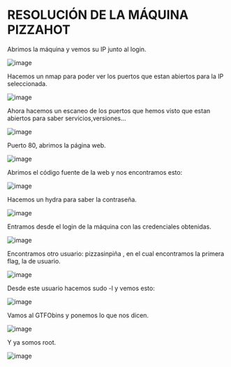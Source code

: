 # RESOLUCIÓN DE LA MÁQUINA PIZZAHOT

Abrimos la máquina y vemos su IP junto al login.

![image](https://github.com/user-attachments/assets/9a99c23b-f0bb-4759-98c8-48ee9ad1308b)

Hacemos un nmap para poder ver los puertos que estan abiertos para la IP seleccionada.

![image](https://github.com/user-attachments/assets/8010bf5d-fff2-4adb-8318-ac60c9443a43)

Ahora hacemos un escaneo de los puertos que hemos visto que estan abiertos para saber servicios,versiones...

![image](https://github.com/user-attachments/assets/4bca728b-ea61-4651-afdc-23c72e6aa5de)

Puerto 80, abrimos la página web.

![image](https://github.com/user-attachments/assets/9b83a45a-4f66-4f99-8001-59f408439344)

Abrimos el código fuente de la web y nos encontramos esto: 

![image](https://github.com/user-attachments/assets/8866bebb-e453-4c5c-a429-2f7493ac2555)

Hacemos un hydra para saber la contraseña.

![image](https://github.com/user-attachments/assets/cc11ff49-4710-4f3f-a6f8-003bc738d1a2)

Entramos desde el login de la máquina con las credenciales obtenidas.

![image](https://github.com/user-attachments/assets/897681d1-1a8a-4822-9bf3-f602b8028ba3)

Encontramos otro usuario: pizzasinpiña , en el cual encontramos la primera flag, la de usuario.

![image](https://github.com/user-attachments/assets/8f0d7c3e-2256-42ca-aaec-e83748237419)

Desde este usuario hacemos sudo -l y vemos esto: 

![image](https://github.com/user-attachments/assets/0ac42011-3032-4770-a423-6f3b4d8b37d4)

Vamos al GTFObins y ponemos lo que nos dicen.

![image](https://github.com/user-attachments/assets/f3f49158-9540-4e36-b5f5-dc14ba6c9ad0)

Y ya somos root.

![image](https://github.com/user-attachments/assets/83fb9128-e984-4c27-95f3-2efd32fee663)

